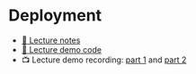 # Deployment

- [📖 Lecture notes](lecture-notes.md)
- [👾 Lecture demo code](lecture-demo)
- 📺 Lecture demo recording: [part 1](https://youtu.be/pHcBVDlvso0) and [part 2](https://youtu.be/Lzh16GXcJxI)
